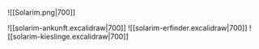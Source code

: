 ![[Solarim.png|700]]

![[solarim-ankunft.excalidraw|700]]
![[solarim-erfinder.excalidraw|700]]
![[solarim-kieslinge.excalidraw|700]]